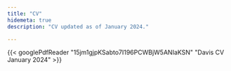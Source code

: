 ```yaml
---
title: "CV"
hidemeta: true
description: "CV updated as of January 2024."

---
```

{{< googlePdfReader "15jm1gjpKSabto7I196PCWBjW5ANIaKSN" "Davis CV January 2024" >}}